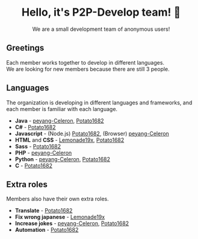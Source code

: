 [peyang-Celeron]: https://github.com/peyang-Celeron
[Potato1682]: https://github.com/Potato1682
[Lemonade19x]: https://github.com/lemonade19x


<h1 align="center">Hello, it's P2P-Develop team! 👋</h1>

<p align="center">We are a small development team of anonymous users!</p>



## Greetings

Each member works together to develop in different languages.  
We are looking for new members because there are still 3 people.

## Languages

The organization is developing in different languages and frameworks, and each member is familiar with each language.

-   **Java** - [peyang-Celeron], [Potato1682]
-   **C#** - [Potato1682]
-   **Javascript** - (Node.js) [Potato1682], (Browser) [peyang-Celeron]
-   **HTML** and **CSS** - [Lemonade19x], [Potato1682]
-   **Sass** - [Potato1682]
-   **PHP** - [peyang-Celeron]
-   **Python** - [peyang-Celeron], [Potato1682]
-   **C** - [Potato1682]

## Extra roles

Members also have their own extra roles.

-   **Translate** - [Potato1682]
-   **Fix wrong japanese** - [Lemonade19x]
-   **Increase jokes** - [peyang-Celeron], [Potato1682]
-   **Automation** - [Potato1682]
